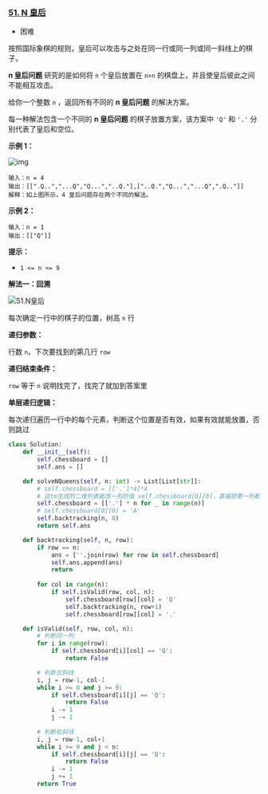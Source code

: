 ### [51. N 皇后](https://leetcode.cn/problems/n-queens/)

- 困难

按照国际象棋的规则，皇后可以攻击与之处在同一行或同一列或同一斜线上的棋子。

**n 皇后问题** 研究的是如何将 `n` 个皇后放置在 `n×n` 的棋盘上，并且使皇后彼此之间不能相互攻击。

给你一个整数 `n` ，返回所有不同的 **n 皇后问题** 的解决方案。

每一种解法包含一个不同的 **n 皇后问题** 的棋子放置方案，该方案中 `'Q'` 和 `'.'` 分别代表了皇后和空位。

**示例 1：**

 ![img](https://assets.leetcode.com/uploads/2020/11/13/queens.jpg)

```
输入：n = 4
输出：[[".Q..","...Q","Q...","..Q."],["..Q.","Q...","...Q",".Q.."]]
解释：如上图所示，4 皇后问题存在两个不同的解法。
```

**示例 2：**

```
输入：n = 1
输出：[["Q"]]
```

**提示：**

- `1 <= n <= 9`

**解法一：回溯**

 ![51.N皇后](https://img-blog.csdnimg.cn/20210130182532303.jpg)

每次确定一行中的棋子的位置，树高 `n` 行

**递归参数：**

行数 `n`，下次要找到的第几行 `row` 

**递归结束条件：**

 `row` 等于 `n` 说明找完了，找完了就加到答案里

**单层递归逻辑：**

每次递归遍历一行中的每个元素，判断这个位置是否有效，如果有效就能放置，否则跳过

```python
class Solution:
    def __init__(self):
        self.chessboard = []
        self.ans = []

    def solveNQueens(self, n: int) -> List[List[str]]:
        # self.chessboard = [['.']*4]*4
        # 这tm生成的二维列表能改一列的值 self.chessboard[0][0]，直接把第一列都改了，傻比
        self.chessboard = [['.'] * n for _ in range(n)]
        # self.chessboard[0][0] = 'A'
        self.backtracking(n, 0)
        return self.ans

    def backtracking(self, n, row):
        if row == n:
            ans = [''.join(row) for row in self.chessboard]
            self.ans.append(ans)
            return
        
        for col in range(n):
            if self.isValid(row, col, n):
                self.chessboard[row][col] = 'Q'
                self.backtracking(n, row+1)
                self.chessboard[row][col] = '.'

    def isValid(self, row, col, n):
        # 判断同一列
        for i in range(row):
            if self.chessboard[i][col] == 'Q':
                return False

		# 判断左斜线
        i, j = row-1, col-1
        while i >= 0 and j >= 0:
            if self.chessboard[i][j] == 'Q':
                return False
            i -= 1
            j -= 1
		
        # 判断右斜线
        i, j = row-1, col+1
        while i >= 0 and j < n:
            if self.chessboard[i][j] == 'Q':
                return False
            i -= 1
            j += 1
        return True
```

